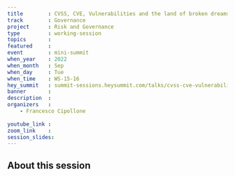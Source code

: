 ```yaml
---
title        : CVSS, CVE, Vulnerabilities and the land of broken dreams
track        : Governance
project      : Risk and Governance
type         : working-session
topics       : 
featured     :
event        : mini-summit
when_year    : 2022
when_month   : Sep
when_day     : Tue
when_time    : WS-15-16
hey_summit   : summit-sessions.heysummit.com/talks/cvss-cve-vulnerabilities-and-the-land-of-broken-dreams/
banner       : 
description  :
organizers   :
    - Francesco Cipollone
    
youtube_link : 
zoom_link    : 
session_slides:
---
```




## About this session
